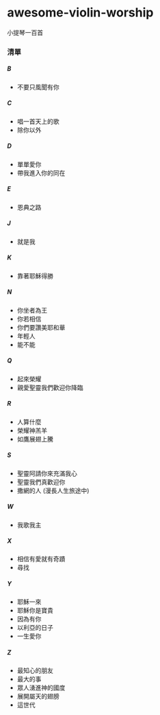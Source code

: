 # awesome-violin-worship
小提琴一百首

### 清單
##### B
- 不要只風聞有你
##### C
- 唱一首天上的歌
- 除你以外
##### D
- 單單愛你
- 帶我進入你的同在
##### E
- 恩典之路
##### J
- 就是我
##### K
- 靠著耶穌得勝
##### N
- 你坐者為王
- 你若相信
- 你們要讚美耶和華
- 年輕人
- 能不能
##### Q
- 起來榮耀
- 親愛聖靈我們歡迎你降臨
##### R
- 人算什麼
- 榮耀神羔羊
- 如鷹展翅上騰
##### S
- 聖靈阿請你來充滿我心
- 聖靈我們真歡迎你
- 撒網的人 (漫長人生旅途中)
##### W
- 我歌我主
##### X
- 相信有愛就有奇蹟
- 尋找
##### Y
- 耶穌一來
- 耶穌你是寶貴
- 因為有你
- 以利亞的日子
- 一生愛你
##### Z
- 最知心的朋友
- 最大的事
- 眾人湧進神的國度
- 展開屬天的翅膀
- 這世代
